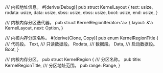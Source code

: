 /// 内核地址信息。
#[derive(Debug)]
pub struct KernelLayout {
    text: usize,
    rodata: usize,
    data: usize,
    sbss: usize,
    ebss: usize,
    boot: usize,
    end: usize,
}

/// 内核内存分区迭代器。
pub struct KernelRegionIterator<'a> {
    layout: &'a KernelLayout,
    next: Option<KernelRegionTitle>,
}

/// 内核内存分区名称。
#[derive(Clone, Copy)]
pub enum KernelRegionTitle {
    /// 代码段。
    Text,
    /// 只读数据段。
    Rodata,
    /// 数据段。
    Data,
    /// 启动数据段。
    Boot,
}

/// 内核内存分区。
pub struct KernelRegion {
    /// 分区名称。
    pub title: KernelRegionTitle,
    /// 分区地址范围。
    pub range: Range<usize>,
}